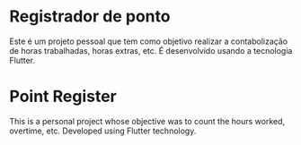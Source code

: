# Registrador de ponto 

Este é um projeto pessoal que tem como objetivo realizar a contabolização de horas trabalhadas, horas extras, etc. É desenvolvido usando a tecnologia Flutter.



# Point Register

This is a personal project whose objective was to count the hours worked, overtime, etc. Developed using Flutter technology.
